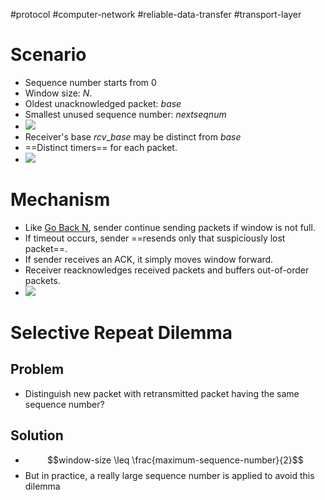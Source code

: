 #protocol #computer-network #reliable-data-transfer #transport-layer 

# Scenario
- Sequence number starts from $0$
- Window size: $N$.
- Oldest unacknowledged packet: $base$
- Smallest unused sequence number: $nextseqnum$
- ![](Pasted%20image%2020240517120231.png)
- Receiver's base $rcv\_base$ may be distinct from $base$
- ==Distinct timers== for each packet.
- ![](Pasted%20image%2020240517133936.png)
# Mechanism
- Like [Go Back N](Go%20Back%20N.md), sender continue sending packets if window is not full.
- If timeout occurs, sender ==resends only that suspiciously lost packet==.
- If sender receives an ACK, it simply moves window forward.
- Receiver reacknowledges received packets and buffers out-of-order packets.
- ![](Pasted%20image%2020240517135250.png)
# Selective Repeat Dilemma
## Problem
- Distinguish new packet with retransmitted packet having the same sequence number? 
## Solution
- $$window-size \leq \frac{maximum-sequence-number}{2}$$
- But in practice, a really large sequence number is applied to avoid this dilemma

